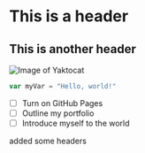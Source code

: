 # This is a header
## This is another header

![Image of Yaktocat](https://octodex.github.com/images/yaktocat.png)

``` javascript
var myVar = "Hello, world!"
```
- [ ] Turn on GitHub Pages
- [ ] Outline my portfolio
- [ ] Introduce myself to the world

added some headers



